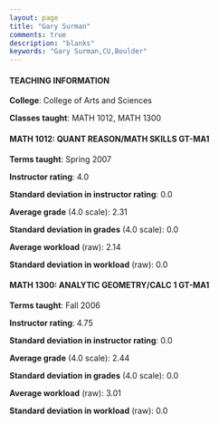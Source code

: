 ```yaml
---
layout: page
title: "Gary Surman" 
comments: true
description: "blanks"
keywords: "Gary Surman,CU,Boulder"
---
```

<head>
<script src="https://ajax.googleapis.com/ajax/libs/jquery/2.1.3/jquery.min.js"></script>
<script src="https://dl.dropboxusercontent.com/s/pc42nxpaw1ea4o9/highcharts.js?dl=0"></script>
<!-- <script src="../assets/js/highcharts.js"></script> -->
<style type="text/css">@font-face {
	font-family: "Bebas Neue";
	src: url(https://www.filehosting.org/file/details/544349/BebasNeue Regular.otf) format("opentype");
	}
	h1.Bebas { 
		font-family: "Bebas Neue", Verdana, Tahoma;
	}
</style>
</head>
	   
#### TEACHING INFORMATION

**College**: College of Arts and Sciences

**Classes taught**: MATH 1012, MATH 1300

#### MATH 1012: QUANT REASON/MATH SKILLS GT-MA1

**Terms taught**: Spring 2007

**Instructor rating**: 4.0

**Standard deviation in instructor rating**: 0.0

**Average grade** (4.0 scale): 2.31

**Standard deviation in grades** (4.0 scale): 0.0

**Average workload** (raw): 2.14

**Standard deviation in workload** (raw): 0.0

#### MATH 1300: ANALYTIC GEOMETRY/CALC 1 GT-MA1

**Terms taught**: Fall 2006

**Instructor rating**: 4.75

**Standard deviation in instructor rating**: 0.0

**Average grade** (4.0 scale): 2.44

**Standard deviation in grades** (4.0 scale): 0.0

**Average workload** (raw): 3.01

**Standard deviation in workload** (raw): 0.0

